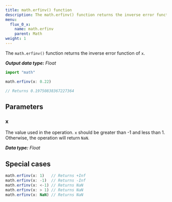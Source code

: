 ```yaml
---
title: math.erfinv() function
description: The math.erfinv() function returns the inverse error function of `x`.
menu:
  flux_0_x:
    name: math.erfinv
    parent: Math
weight: 1
---
```


The `math.erfinv()` function returns the inverse error function of `x`.

_**Output data type:** Float_

```js
import "math"

math.erfinv(x: 0.22)

// Returns 0.19750838367227364
```

## Parameters

### x
The value used in the operation.
`x` should be greater than -1 and less than 1.
Otherwise, the operation will return `NaN`.

_**Data type:** Float_

## Special cases
```js
math.erfinv(x: 1)   // Returns +Inf
math.erfinv(x: -1)  // Returns -Inf
math.erfinv(x: <-1) // Returns NaN
math.erfinv(x: > 1) // Returns NaN
math.erfinv(x: NaN) // Returns NaN
```
